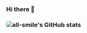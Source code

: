 ### Hi there 👋

### ![all-smile's GitHub stats](https://github-readme-stats.vercel.app/api?username=somethingpluto&show_icons=true&theme=tokyonight)
